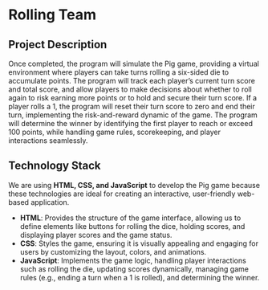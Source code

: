 # Rolling Team

## Project Description

Once completed, the program will simulate the Pig game, providing a virtual environment where players can take turns rolling a six-sided die to accumulate points. The program will track each player’s current turn score and total score, and allow players to make decisions about whether to roll again to risk earning more points or to hold and secure their turn score. If a player rolls a 1, the program will reset their turn score to zero and end their turn, implementing the risk-and-reward dynamic of the game. The program will determine the winner by identifying the first player to reach or exceed 100 points, while handling game rules, scorekeeping, and player interactions seamlessly.

## Technology Stack

We are using **HTML, CSS, and JavaScript** to develop the Pig game because these technologies are ideal for creating an interactive, user-friendly web-based application. 

- **HTML**: Provides the structure of the game interface, allowing us to define elements like buttons for rolling the dice, holding scores, and displaying player scores and the game status.
- **CSS**: Styles the game, ensuring it is visually appealing and engaging for users by customizing the layout, colors, and animations.
- **JavaScript**: Implements the game logic, handling player interactions such as rolling the die, updating scores dynamically, managing game rules (e.g., ending a turn when a 1 is rolled), and determining the winner.
